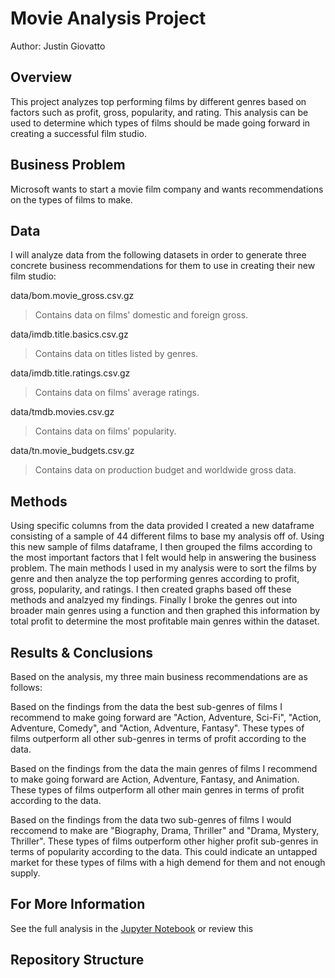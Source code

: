 # Movie Analysis Project
Author: Justin Giovatto
## Overview
This project analyzes top performing films by different genres based on factors such as profit, gross, popularity, and rating. This analysis can be used to determine which types of films should be made going forward in creating a successful film studio. 
## Business Problem
Microsoft wants to start a movie film company and wants recommendations on the types of films to make.
## Data
I will analyze data from the following datasets in order to generate three concrete business recommendations for them to use in creating their new film studio:

data/bom.movie_gross.csv.gz 
>Contains data on films' domestic and foreign gross.

data/imdb.title.basics.csv.gz 
>Contains data on titles listed by genres.

data/imdb.title.ratings.csv.gz 
>Contains data on films' average ratings.

data/tmdb.movies.csv.gz 
>Contains data on films' popularity.

data/tn.movie_budgets.csv.gz 
>Contains data on production budget and worldwide gross data.
## Methods
Using specific columns from the data provided I created a new dataframe consisting of a sample of 44 different films to base my analysis off of. Using this new sample of films dataframe, I then grouped the films according to the most important factors that I felt would help in answering the business problem. The main methods I used in my analysis were to sort the films by genre and then analyze the top performing genres according to profit, gross, popularity, and ratings. I then created graphs based off these methods and analzyed my findings. Finally I broke the genres out into broader main genres using a function and then graphed this information by total profit to determine the most profitable main genres within the dataset.

## Results & Conclusions  

Based on the analysis, my three main business recommendations are as follows:

Based on the findings from the data the best sub-genres of films I recommend to make going forward are "Action, Adventure, Sci-Fi", "Action, Adventure, Comedy", and "Action, Adventure, Fantasy". These types of films outperform all other sub-genres in terms of profit according to the data.

Based on the findings from the data the main genres of films I recommend to make going forward are Action, Adventure, Fantasy, and Animation. These types of films outperform all other main genres in terms of profit according to the data.

Based on the findings from the data two sub-genres of films I would reccomend to make are "Biography, Drama, Thriller" and "Drama, Mystery, Thriller". These types of films outperform other higher profit sub-genres in terms of popularity according to the data. This could indicate an untapped market for these types of films with a high demend for them and not enough supply.

## For More Information
See the full analysis in the [Jupyter Notebook](http://localhost:8888/notebooks/movie-analysis-project/movie-analysis.ipynb) or review this 


## Repository Structure


